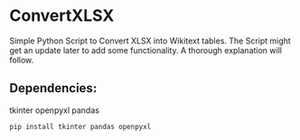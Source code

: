 # ConvertXLSX
Simple Python Script to Convert XLSX into Wikitext tables. 
The Script might get an update later to add some functionality.
A thorough explanation will follow.
## Dependencies:
tkinter
openpyxl
pandas
```shell
pip install tkinter pandas openpyxl
```
